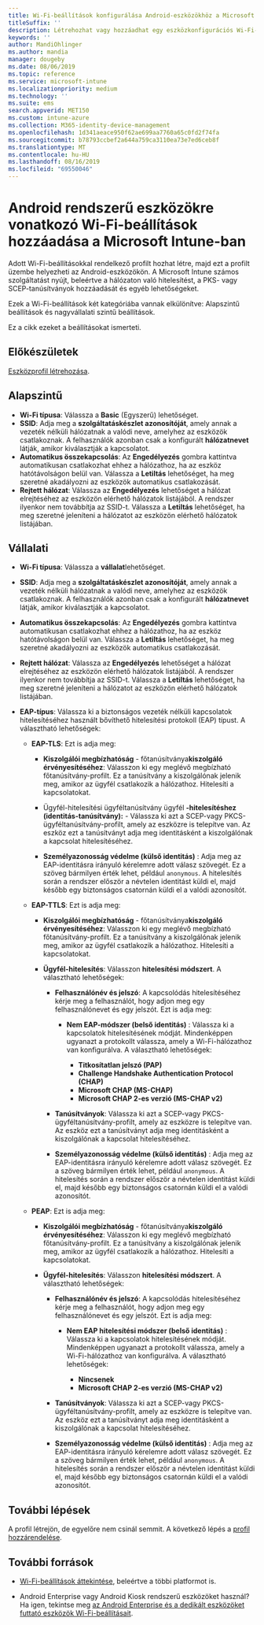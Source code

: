 ```yaml
---
title: Wi-Fi-beállítások konfigurálása Android-eszközökhöz a Microsoft Intune-ban – Azure | Microsoft Docs
titleSuffix: ''
description: Létrehozhat vagy hozzáadhat egy eszközkonfigurációs Wi-Fi-profilt az Android-eszközökhöz. Megtekintheti a Microsoft Intune különböző beállításait, beleértve a tanúsítványok hozzáadását, az EAP-típusok kiválasztását és a hitelesítési módszer kiválasztását.
keywords: ''
author: MandiOhlinger
ms.author: mandia
manager: dougeby
ms.date: 08/06/2019
ms.topic: reference
ms.service: microsoft-intune
ms.localizationpriority: medium
ms.technology: ''
ms.suite: ems
search.appverid: MET150
ms.custom: intune-azure
ms.collection: M365-identity-device-management
ms.openlocfilehash: 1d341aeace950f62ae699aa7760a65c0fd2f74fa
ms.sourcegitcommit: b78793ccbef2a644a759ca3110ea73e7ed6ceb8f
ms.translationtype: MT
ms.contentlocale: hu-HU
ms.lasthandoff: 08/16/2019
ms.locfileid: "69550046"
---
```

# <a name="add-wi-fi-settings-for-devices-running-android-in-microsoft-intune"></a>Android rendszerű eszközökre vonatkozó Wi-Fi-beállítások hozzáadása a Microsoft Intune-ban

Adott Wi-Fi-beállításokkal rendelkező profilt hozhat létre, majd ezt a profilt üzembe helyezheti az Android-eszközökön. A Microsoft Intune számos szolgáltatást nyújt, beleértve a hálózaton való hitelesítést, a PKS- vagy SCEP-tanúsítványok hozzáadását és egyéb lehetőségeket.

Ezek a Wi-Fi-beállítások két kategóriába vannak elkülönítve: Alapszintű beállítások és nagyvállalati szintű beállítások.

Ez a cikk ezeket a beállításokat ismerteti.

## <a name="before-you-begin"></a>Előkészületek

[Eszközprofil létrehozása](device-profile-create.md).

## <a name="basic"></a>Alapszintű

- **Wi-Fi típusa**: Válassza a **Basic** (Egyszerű) lehetőséget.
- **SSID**: Adja meg a **szolgáltatáskészlet azonosítóját**, amely annak a vezeték nélküli hálózatnak a valódi neve, amelyhez az eszközök csatlakoznak. A felhasználók azonban csak a konfigurált **hálózatnevet** látják, amikor kiválasztják a kapcsolatot.
- **Automatikus összekapcsolás**: Az **Engedélyezés** gombra kattintva automatikusan csatlakozhat ehhez a hálózathoz, ha az eszköz hatótávolságon belül van. Válassza a **Letiltás** lehetőséget, ha meg szeretné akadályozni az eszközök automatikus csatlakozását.
- **Rejtett hálózat**: Válassza az **Engedélyezés** lehetőséget a hálózat elrejtéséhez az eszközön elérhető hálózatok listájából. A rendszer ilyenkor nem továbbítja az SSID-t. Válassza a **Letiltás** lehetőséget, ha meg szeretné jeleníteni a hálózatot az eszközön elérhető hálózatok listájában.

## <a name="enterprise"></a>Vállalati

- **Wi-Fi típusa**: Válassza a **vállalat**lehetőséget.
- **SSID**: Adja meg a **szolgáltatáskészlet azonosítóját**, amely annak a vezeték nélküli hálózatnak a valódi neve, amelyhez az eszközök csatlakoznak. A felhasználók azonban csak a konfigurált **hálózatnevet** látják, amikor kiválasztják a kapcsolatot.
- **Automatikus összekapcsolás**: Az **Engedélyezés** gombra kattintva automatikusan csatlakozhat ehhez a hálózathoz, ha az eszköz hatótávolságon belül van. Válassza a **Letiltás** lehetőséget, ha meg szeretné akadályozni az eszközök automatikus csatlakozását.
- **Rejtett hálózat**: Válassza az **Engedélyezés** lehetőséget a hálózat elrejtéséhez az eszközön elérhető hálózatok listájából. A rendszer ilyenkor nem továbbítja az SSID-t. Válassza a **Letiltás** lehetőséget, ha meg szeretné jeleníteni a hálózatot az eszközön elérhető hálózatok listájában.
- **EAP-típus**: Válassza ki a biztonságos vezeték nélküli kapcsolatok hitelesítéséhez használt bővíthető hitelesítési protokoll (EAP) típust. A választható lehetőségek: 

  - **EAP-TLS**: Ezt is adja meg:

    - **Kiszolgálói megbízhatóság** - főtanúsítványa**kiszolgáló érvényesítéséhez**: Válasszon ki egy meglévő megbízható főtanúsítvány-profilt. Ez a tanúsítvány a kiszolgálónak jelenik meg, amikor az ügyfél csatlakozik a hálózathoz. Hitelesíti a kapcsolatokat.

    - Ügyfél-hitelesítési ügyféltanúsítvány ügyfél **-hitelesítéshez (identitás-tanúsítvány):**  -  Válassza ki azt a SCEP-vagy PKCS-ügyféltanúsítvány-profilt, amely az eszközre is telepítve van. Az eszköz ezt a tanúsítványt adja meg identitásként a kiszolgálónak a kapcsolat hitelesítéséhez.

    - **Személyazonosság védelme (külső identitás)** : Adja meg az EAP-identitásra irányuló kérelemre adott válasz szövegét. Ez a szöveg bármilyen érték lehet, például `anonymous`. A hitelesítés során a rendszer először a névtelen identitást küldi el, majd később egy biztonságos csatornán küldi el a valódi azonosítót.

  - **EAP-TTLS**: Ezt is adja meg:

    - **Kiszolgálói megbízhatóság** - főtanúsítványa**kiszolgáló érvényesítéséhez**: Válasszon ki egy meglévő megbízható főtanúsítvány-profilt. Ez a tanúsítvány a kiszolgálónak jelenik meg, amikor az ügyfél csatlakozik a hálózathoz. Hitelesíti a kapcsolatokat.

    - **Ügyfél-hitelesítés**: Válasszon **hitelesítési módszert**. A választható lehetőségek:

      - **Felhasználónév és jelszó**: A kapcsolódás hitelesítéséhez kérje meg a felhasználót, hogy adjon meg egy felhasználónevet és egy jelszót. Ezt is adja meg:
        - **Nem EAP-módszer (belső identitás)** : Válassza ki a kapcsolatok hitelesítésének módját. Mindenképpen ugyanazt a protokollt válassza, amely a Wi-Fi-hálózathoz van konfigurálva. A választható lehetőségek:

          - **Titkosítatlan jelszó (PAP)**
          - **Challenge Handshake Authentication Protocol (CHAP)**
          - **Microsoft CHAP (MS-CHAP)**
          - **Microsoft CHAP 2-es verzió (MS-CHAP v2)**

      - **Tanúsítványok**: Válassza ki azt a SCEP-vagy PKCS-ügyféltanúsítvány-profilt, amely az eszközre is telepítve van. Az eszköz ezt a tanúsítványt adja meg identitásként a kiszolgálónak a kapcsolat hitelesítéséhez.

      - **Személyazonosság védelme (külső identitás)** : Adja meg az EAP-identitásra irányuló kérelemre adott válasz szövegét. Ez a szöveg bármilyen érték lehet, például `anonymous`. A hitelesítés során a rendszer először a névtelen identitást küldi el, majd később egy biztonságos csatornán küldi el a valódi azonosítót.

  - **PEAP**: Ezt is adja meg:

    - **Kiszolgálói megbízhatóság** - főtanúsítványa**kiszolgáló érvényesítéséhez**: Válasszon ki egy meglévő megbízható főtanúsítvány-profilt. Ez a tanúsítvány a kiszolgálónak jelenik meg, amikor az ügyfél csatlakozik a hálózathoz. Hitelesíti a kapcsolatokat.

    - **Ügyfél-hitelesítés**: Válasszon **hitelesítési módszert**. A választható lehetőségek:

      - **Felhasználónév és jelszó**: A kapcsolódás hitelesítéséhez kérje meg a felhasználót, hogy adjon meg egy felhasználónevet és egy jelszót. Ezt is adja meg:
        - **Nem EAP hitelesítési módszer (belső identitás)** : Válassza ki a kapcsolatok hitelesítésének módját. Mindenképpen ugyanazt a protokollt válassza, amely a Wi-Fi-hálózathoz van konfigurálva. A választható lehetőségek:

          - **Nincsenek**
          - **Microsoft CHAP 2-es verzió (MS-CHAP v2)**

      - **Tanúsítványok**: Válassza ki azt a SCEP-vagy PKCS-ügyféltanúsítvány-profilt, amely az eszközre is telepítve van. Az eszköz ezt a tanúsítványt adja meg identitásként a kiszolgálónak a kapcsolat hitelesítéséhez.

      - **Személyazonosság védelme (külső identitás)** : Adja meg az EAP-identitásra irányuló kérelemre adott válasz szövegét. Ez a szöveg bármilyen érték lehet, például `anonymous`. A hitelesítés során a rendszer először a névtelen identitást küldi el, majd később egy biztonságos csatornán küldi el a valódi azonosítót.

## <a name="next-steps"></a>További lépések

A profil létrejön, de egyelőre nem csinál semmit. A következő lépés a [profil hozzárendelése](device-profile-assign.md).

## <a name="more-resources"></a>További források

- [Wi-Fi-beállítások áttekintése](wi-fi-settings-configure.md), beleértve a többi platformot is.

- Android Enterprise vagy Android Kiosk rendszerű eszközöket használ? Ha igen, tekintse meg [az Android Enterprise és a dedikált eszközöket futtató eszközök Wi-Fi-beállításait](wi-fi-settings-android-enterprise.md).
